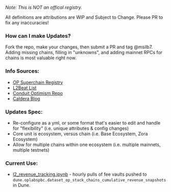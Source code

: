 *Note: This is NOT an offical registry.*

All definitions are attributions are WIP and Subject to Change. Please PR to fix any inaccuracies!

### How can I make Updates?

Fork the repo, make your changes, then submit a PR and tag @msilb7. Adding missing chains, filling in "unknowns", and adding mainnet RPCs for chains is most valuable right now.

### Info Sources:
- [OP Superchain Registry](https://github.com/ethereum-optimism/superchain-registry)
- [L2Beat List](https://l2beat.com/scaling/summary)
- [Conduit Optimism Repo](https://github.com/conduitxyz/optimism/tree/develop)
- [Caldera Blog](https://blog.caldera.xyz/)


### Updates Spec:
- Re-configure as a yml, or some format that's easier to edit and handle for "flexibility" (i.e. unique attributes & config changes)
- Core unit is ecosystem, versus chain (i.e. Base Ecosystem, Zora Ecosystem)
- Allow for multiple chains within one ecosystem (i.e. multiple mainnets, multiple testnets)

### Current Use:
- [l2_revenue_tracking.ipynb](https://github.com/ethereum-optimism/op-analytics/blob/main/op_chains_tracking/l2_revenue_tracking.ipynb) - hourly pulls of fee vaults pushed to `dune.oplabspbc.dataset_op_stack_chains_cumulative_revenue_snapshots` in Dune.
